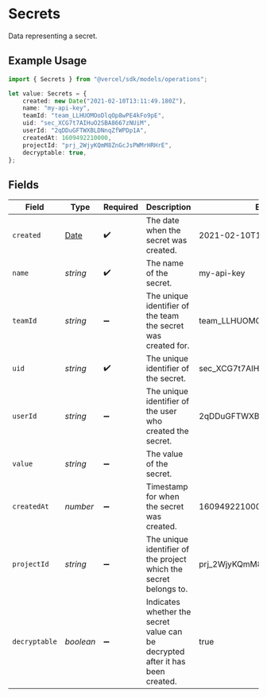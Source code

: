 # Secrets

Data representing a secret.

## Example Usage

```typescript
import { Secrets } from "@vercel/sdk/models/operations";

let value: Secrets = {
    created: new Date("2021-02-10T13:11:49.180Z"),
    name: "my-api-key",
    teamId: "team_LLHUOMOoDlqOp8wPE4kFo9pE",
    uid: "sec_XCG7t7AIHuO2SBA8667zNUiM",
    userId: "2qDDuGFTWXBLDNnqZfWPDp1A",
    createdAt: 1609492210000,
    projectId: "prj_2WjyKQmM8ZnGcJsPWMrHRHrE",
    decryptable: true,
};
```

## Fields

| Field                                                                                         | Type                                                                                          | Required                                                                                      | Description                                                                                   | Example                                                                                       |
| --------------------------------------------------------------------------------------------- | --------------------------------------------------------------------------------------------- | --------------------------------------------------------------------------------------------- | --------------------------------------------------------------------------------------------- | --------------------------------------------------------------------------------------------- |
| `created`                                                                                     | [Date](https://developer.mozilla.org/en-US/docs/Web/JavaScript/Reference/Global_Objects/Date) | :heavy_check_mark:                                                                            | The date when the secret was created.                                                         | 2021-02-10T13:11:49.180Z                                                                      |
| `name`                                                                                        | *string*                                                                                      | :heavy_check_mark:                                                                            | The name of the secret.                                                                       | my-api-key                                                                                    |
| `teamId`                                                                                      | *string*                                                                                      | :heavy_minus_sign:                                                                            | The unique identifier of the team the secret was created for.                                 | team_LLHUOMOoDlqOp8wPE4kFo9pE                                                                 |
| `uid`                                                                                         | *string*                                                                                      | :heavy_check_mark:                                                                            | The unique identifier of the secret.                                                          | sec_XCG7t7AIHuO2SBA8667zNUiM                                                                  |
| `userId`                                                                                      | *string*                                                                                      | :heavy_minus_sign:                                                                            | The unique identifier of the user who created the secret.                                     | 2qDDuGFTWXBLDNnqZfWPDp1A                                                                      |
| `value`                                                                                       | *string*                                                                                      | :heavy_minus_sign:                                                                            | The value of the secret.                                                                      |                                                                                               |
| `createdAt`                                                                                   | *number*                                                                                      | :heavy_minus_sign:                                                                            | Timestamp for when the secret was created.                                                    | 1609492210000                                                                                 |
| `projectId`                                                                                   | *string*                                                                                      | :heavy_minus_sign:                                                                            | The unique identifier of the project which the secret belongs to.                             | prj_2WjyKQmM8ZnGcJsPWMrHRHrE                                                                  |
| `decryptable`                                                                                 | *boolean*                                                                                     | :heavy_minus_sign:                                                                            | Indicates whether the secret value can be decrypted after it has been created.                | true                                                                                          |